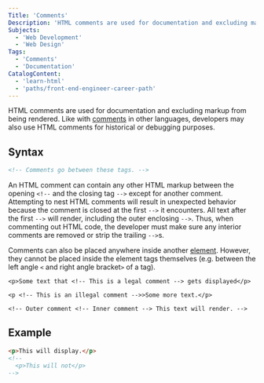```yaml
---
Title: 'Comments'
Description: 'HTML comments are used for documentation and excluding markup from being rendered.'
Subjects:
  - 'Web Development'
  - 'Web Design'
Tags:
  - 'Comments'
  - 'Documentation'
CatalogContent:
  - 'learn-html'
  - 'paths/front-end-engineer-career-path'
---
```


HTML comments are used for documentation and excluding markup from being rendered. Like with [comments](https://www.codecademy.com/resources/docs/general/comment) in other languages, developers may also use HTML comments for historical or debugging purposes.

## Syntax

```html
<!-- Comments go between these tags. -->
```

An HTML comment can contain any other HTML markup between the opening `<!--` and the closing tag `-->` except for another comment. Attempting to nest HTML comments will result in unexpected behavior because the comment is closed at the first `-->` it encounters. All text after the first `-->` will render, including the outer enclosing `-->`. Thus, when commenting out HTML code, the developer must make sure any interior comments are removed or strip the trailing `-->`s.

Comments can also be placed anywhere inside another [element](https://www.codecademy.com/resources/docs/html/elements). However, they cannot be placed inside the element tags themselves (e.g. between the left angle `<` and right angle bracket`>` of a tag).

```pseudo
<p>Some text that <!-- This is a legal comment --> gets displayed</p>

<p <!-- This is an illegal comment -->>Some more text.</p>

<!-- Outer comment <!-- Inner comment --> This text will render. -->
```

## Example

```html
<p>This will display.</p>
<!--
  <p>This will not</p>
-->
```
